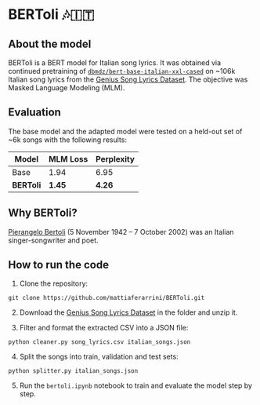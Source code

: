# BERToli 🎶🇮🇹

## About the model

BERToli is a BERT model for Italian song lyrics. It was obtained via continued pretraining of [`dbmdz/bert-base-italian-xxl-cased`](https://huggingface.co/dbmdz/bert-base-italian-xxl-cased) on ~106k Italian song lyrics from the [Genius Song Lyrics Dataset](https://www.kaggle.com/datasets/carlosgdcj/genius-song-lyrics-with-language-information).
The objective was Masked Language Modeling (MLM). 

## Evaluation

The base model and the adapted model were tested on a held-out set of ~6k songs with the following results:

| Model | MLM Loss | Perplexity |
|----------|----------|----------|
| Base    | 1.94    | 6.95    |
| **BERToli**    | **1.45**    | **4.26**    |


## Why BERToli?

[Pierangelo Bertoli](https://en.wikipedia.org/wiki/Pierangelo_Bertoli) (5 November 1942 – 7 October 2002) was an Italian singer-songwriter and poet.

## How to run the code

1. Clone the repository:
```
git clone https://github.com/mattiaferarrini/BERToli.git
```

2. Download the [Genius Song Lyrics Dataset](https://www.kaggle.com/datasets/carlosgdcj/genius-song-lyrics-with-language-information) in the folder and unzip it.

3. Filter and format the extracted CSV into a JSON file:
```
python cleaner.py song_lyrics.csv italian_songs.json
```

4. Split the songs into train, validation and test sets:
```
python splitter.py italian_songs.json
```

5. Run the `bertoli.ipynb` notebook to train and evaluate the model step by step.
